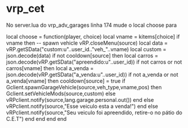 # vrp_cet

No server.lua do vrp_adv_garages linha 174 mude o local choose para

local choose = function(player, choice)
    local vname = kitems[choice]
    if vname then
        -- spawn vehicle
        vRP.closeMenu(source)
        local data = vRP.getSData("custom:u"..user_id.."veh_"..vname)
        local custom = json.decode(data)
        if not cooldown[source] then
            local carros = json.decode(vRP.getSData("apreendido:u"..user_id))
            if not carros or not carros[vname] then
                local a_venda = json.decode(vRP.getSData("a_venda:u"..user_id))
                if not a_venda or not a_venda[vname] then
                    cooldown[source] = true
                    if Gclient.spawnGarageVehicle(source,veh_type,vname,pos) then
                        Gclient.setVehicleMods(source,custom)
                    else
                        vRPclient.notify(source,lang.garage.personal.out())
                    end
                else
                    vRPclient.notify(source,"Esse veiculo esta a venda!")
                end
            else
                vRPclient.notify(source,"Seu veiculo foi apreendido, retire-o no pátio do C.E.T")
            end
        end
    end
end